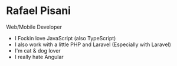 # Rafael Pisani
Web/Mobile Developer

* I Fockin love JavaScript (also TypeScript)
* I also work with a little PHP and Laravel (Especially with Laravel)
* I'm cat & dog lover
* I really hate Angular

